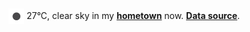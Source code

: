 <img src="assets/weather.png?hour=2024-08-24-16" alt="clear sky" width="25" height="25" style="vertical-align:middle;position:relative;top:-1pt;"/> 27&deg;C, clear sky in my [**hometown**](https://en.wikipedia.org/wiki/Shantou) now. [**Data source**](https://openweathermap.org/).